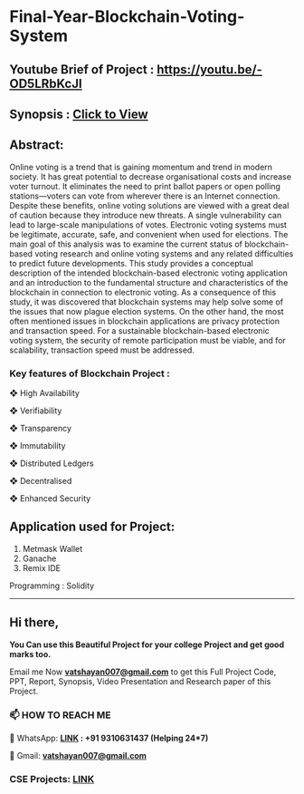 # Final-Year-Blockchain-Voting-System

## Youtube Brief of Project : https://youtu.be/-OD5LRbKcJI

## Synopsis : [Click to View](https://github.com/Vatshayan/Final-Year-Blockchain-Voting-System/blob/main/E%20voting%20using%20Blockchain%20Synopsis1.pdf)

## Abstract: 
Online voting is a trend that is gaining momentum and trend in modern society. It has great potential to decrease organisational costs and increase voter turnout. It eliminates the need to print ballot papers or open polling stations—voters can vote from wherever there is an Internet connection. Despite these benefits, online voting solutions are viewed with a great deal of caution because they introduce new threats. A single vulnerability can lead to large-scale manipulations of votes. Electronic voting systems must be legitimate, accurate, safe, and convenient when used for elections.  The main goal of this analysis was to examine the current status of blockchain-based voting research and online voting systems and any related difficulties to predict future developments. This study provides a conceptual description of the intended blockchain-based electronic voting application and an introduction to the fundamental structure and characteristics of the blockchain in connection to electronic voting. As a consequence of this study, it was discovered that blockchain systems may help solve some of the issues that now plague election systems. On the other hand, the most often mentioned issues in blockchain applications are privacy protection and transaction speed. For a sustainable blockchain-based electronic voting system, the security of remote participation must be viable, and for scalability, transaction speed must be addressed.

### Key features of Blockchain Project :
❖ High Availability

❖ Verifiability

❖ Transparency

❖ Immutability

❖ Distributed Ledgers

❖ Decentralised

❖ Enhanced Security


## Application used for Project:
1. Metmask Wallet
2. Ganache
3. Remix IDE 

Programming : Solidity 


_________________________________________________________________________________________________________________________________________________


## Hi there, 

**You Can use this Beautiful Project for your college Project and get good marks too.**

Email me Now **vatshayan007@gmail.com** to get this Full Project Code, PPT, Report, Synopsis, Video Presentation and Research paper of this Project.

### 📫 HOW TO REACH ME 

💬 WhatsApp: **[LINK](https://wa.me/message/CHWN2AHCPMAZK1) : +91 9310631437 (Helping 24*7)**

💬 Gmail: **vatshayan007@gmail.com**

### CSE Projects: [LINK](https://www.cse-projects.com)
